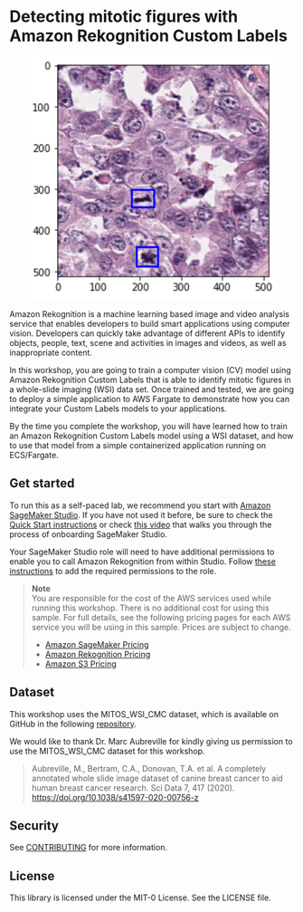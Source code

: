 # Detecting mitotic figures with Amazon Rekognition Custom Labels

<p align="center">
  <img src="images/mitotic_figures.png" alt="Mitotic figures" />
</p>

Amazon Rekognition is a machine learning based image and video analysis service that enables developers to build smart applications using computer vision. Developers can quickly take advantage of different APIs to identify objects, people, text, scene and activities in images and videos, as well as inappropriate content.

In this workshop, you are going to train a computer vision (CV) model using Amazon Rekognition Custom Labels that is able to identify mitotic figures in a whole-slide imaging (WSI) data set. Once trained and tested, we are going to deploy a simple application to AWS Fargate to demonstrate how you can integrate your Custom Labels models to your applications.

By the time you complete the workshop, you will have learned how to train an Amazon Rekognition Custom Labels model using a WSI dataset, and how to use that model from a simple containerized application running on ECS/Fargate.

## Get started

To run this as a self-paced lab, we recommend you start with [Amazon SageMaker Studio](https://aws.amazon.com/sagemaker/studio/). If you have not used it before, be sure to check the [Quick Start instructions](https://docs.aws.amazon.com/sagemaker/latest/dg/onboard-quick-start.html) or check [this video](https://www.youtube.com/watch?v=wiDHCWVrjCU) that walks you through the process of onboarding SageMaker Studio.

Your SageMaker Studio role will need to have additional permissions to enable you to call Amazon Rekognition from within Studio. Follow [these instructions](docs/add_role.md) to add the required permissions to the role.

> **Note**  
> You are responsible for the cost of the AWS services used while running this workshop. There is no additional cost for using this sample. For full details, see the following pricing pages for each AWS service you will be using in this sample. Prices are subject to change.
>
> - [Amazon SageMaker Pricing](https://aws.amazon.com/sagemaker/pricing/)
> - [Amazon Rekognition Pricing](https://aws.amazon.com/rekognition/pricing/)
> - [Amazon S3 Pricing](https://aws.amazon.com/s3/pricing/)

## Dataset

This workshop uses the MITOS_WSI_CMC dataset, which is available on GitHub in the following [repository](https://github.com/DeepPathology/MITOS_WSI_CMC).

We would like to thank Dr. Marc Aubreville for kindly giving us permission to use the MITOS_WSI_CMC dataset for this workshop.

> Aubreville, M., Bertram, C.A., Donovan, T.A. et al. A completely annotated whole slide image dataset of canine breast cancer to aid human breast cancer research. Sci Data 7, 417 (2020). https://doi.org/10.1038/s41597-020-00756-z

## Security

See [CONTRIBUTING](CONTRIBUTING.md#security-issue-notifications) for more information.

## License

This library is licensed under the MIT-0 License. See the LICENSE file.
